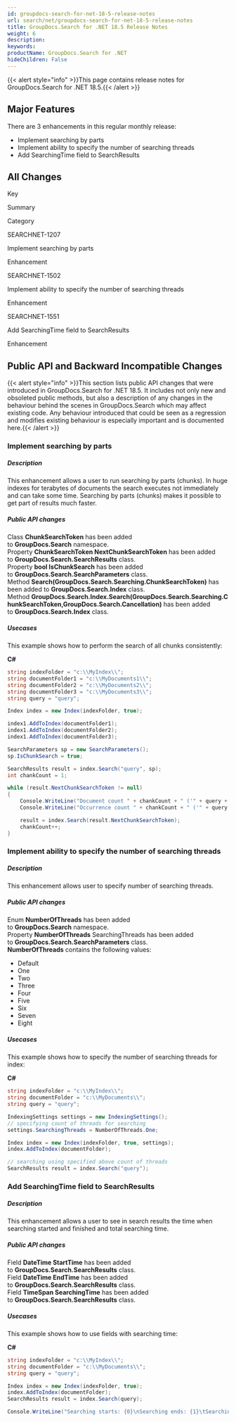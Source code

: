 ```yaml
---
id: groupdocs-search-for-net-18-5-release-notes
url: search/net/groupdocs-search-for-net-18-5-release-notes
title: GroupDocs.Search for .NET 18.5 Release Notes
weight: 6
description: 
keywords: 
productName: GroupDocs.Search for .NET
hideChildren: False
---
```

{{< alert style="info" >}}This page contains release notes for GroupDocs.Search for .NET 18.5.{{< /alert >}}

## Major Features

There are 3 enhancements in this regular monthly release:

*   Implement searching by parts
*   Implement ability to specify the number of searching threads
*   Add SearchingTime field to SearchResults

## All Changes

Key

Summary

Category

SEARCHNET-1207

Implement searching by parts

Enhancement

SEARCHNET-1502

Implement ability to specify the number of searching threads

Enhancement

SEARCHNET-1551

Add SearchingTime field to SearchResults

Enhancement

## Public API and Backward Incompatible Changes

{{< alert style="info" >}}This section lists public API changes that were introduced in GroupDocs.Search for .NET 18.5. It includes not only new and obsoleted public methods, but also a description of any changes in the behaviour behind the scenes in GroupDocs.Search which may affect existing code. Any behaviour introduced that could be seen as a regression and modifies existing behaviour is especially important and is documented here.{{< /alert >}}

### Implement searching by parts

##### Description

This enhancement allows a user to run searching by parts (chunks). In huge indexes for terabytes of documents the search executes not immediately and can take some time. Searching by parts (chunks) makes it possible to get part of results much faster.

##### Public API changes

Class **ChunkSearchToken** has been added to **GroupDocs.Search** namespace.  
Property **ChunkSearchToken NextChunkSearchToken** has been added to **GroupDocs.Search.SearchResults** class.  
Property **bool IsChunkSearch** has been added to **GroupDocs.Search.SearchParameters** class.  
Method **Search(GroupDocs.Search.Searching.ChunkSearchToken)** has been added to **GroupDocs.Search.Index** class.  
Method **GroupDocs.Search.Index.Search(GroupDocs.Search.Searching.ChunkSearchToken,GroupDocs.Search.Cancellation)** has been added to **GroupDocs.Search.Index** class.

##### Usecases

This example shows how to perform the search of all chunks consistently:

**C#**

```csharp
string indexFolder = "c:\\MyIndex\\";
string documentFolder1 = "c:\\MyDocuments1\\";
string documentFolder2 = "c:\\MyDocuments2\\";
string documentFolder3 = "c:\\MyDocuments3\\";
string query = "query";

Index index = new Index(indexFolder, true);

index1.AddToIndex(documentFolder1);
index1.AddToIndex(documentFolder2);
index1.AddToIndex(documentFolder3);

SearchParameters sp = new SearchParameters();
sp.IsChunkSearch = true;

SearchResults result = index.Search("query", sp);
int chankCount = 1;

while (result.NextChunkSearchToken != null)
{
    Console.WriteLine("Document count " + chankCount + " ('" + query + "'): " + result.Count);
    Console.WriteLine("Occurrence count " + chankCount + " ('" + query + "'): " + result.TotalHitCount);

    result = index.Search(result.NextChunkSearchToken);
    chankCount++;
}
```

### Implement ability to specify the number of searching threads

##### Description

This enhancement allows user to specify number of searching threads.

##### Public API changes

Enum **NumberOfThreads** has been added to **GroupDocs.Search** namespace.  
Property **NumberOfThreads** SearchingThreads has been added to **GroupDocs.Search.SearchParameters** class.  
**NumberOfThreads** contains the following values:

*   Default
*   One
*   Two
*   Three
*   Four
*   Five
*   Six
*   Seven
*   Eight

##### Usecases

This example shows how to specify the number of searching threads for index:

**C#**

```csharp
string indexFolder = "c:\\MyIndex\\";
string documentFolder = "c:\\MyDocuments\\";
string query = "query";

IndexingSettings settings = new IndexingSettings();
// specifying count of threads for searching
settings.SearchingThreads = NumberOfThreads.One;

Index index = new Index(indexFolder, true, settings);
index.AddToIndex(documentFolder);

// searching using specified above count of threads
SearchResults result = index.Search("query");
```

### Add SearchingTime field to SearchResults

##### Description

This enhancement allows a user to see in search results the time when searching started and finished and total searching time.

##### Public API changes

Field **DateTime StartTime** has been added to **GroupDocs.Search.SearchResults** class.  
Field **DateTime EndTime** has been added to **GroupDocs.Search.SearchResults** class.  
Field **TimeSpan SearchingTime** has been added to **GroupDocs.Search.SearchResults** class.

##### Usecases

This example shows how to use fields with searching time:

**C#**

```csharp
string indexFolder = "c:\\MyIndex\\";
string documentFolder = "c:\\MyDocuments\\";
string query = "query";

Index index = new Index(indexFolder, true);
index.AddToIndex(documentFolder);
SearchResults result = index.Search(query);

Console.WriteLine("Searching starts: {0}\nSearching ends: {1}\tSearching time: {2}", result.StartTime, result.EndTime, result.SearchingTime);
```
